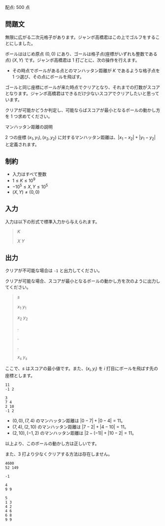 配点: $500$ 点

## 問題文

無限に広がる二次元格子があります。ジャンボ高橋君はこの上でゴルフをすることにしました。

ボールははじめ原点 $(0, 0)$ にあり、ゴールは格子点(座標がいずれも整数である点) $(X, Y)$ です。ジャンボ高橋君は $1$ 打ごとに、次の操作を行えます。

- その時点でボールがある点とのマンハッタン距離が $K$ であるような格子点を $1$ つ選び、その点にボールを飛ばす。

ゴールと同じ座標にボールが来た時点でクリアとなり、それまでの打数がスコアとなります。ジャンボ高橋君はできるだけ少ないスコアでクリアしたいと思っています。

クリアが可能かどうか判定し、可能ならばスコアが最小となるボールの動かし方を $1$ つ求めてください。

マンハッタン距離の説明

$2$ つの座標 $(x_1, y_1), (x_2, y_2)$ に対するマンハッタン距離は、$|x_1-x_2|+|y_1-y_2|$ と定義されます。

## 制約

- 入力はすべて整数
- $1 \leq K \leq 10^9$
- $-10^5 \leq X, Y \leq 10^5$
- $(X, Y) \neq (0, 0)$

## 入力

入力は以下の形式で標準入力から与えられます。

> $K$
> 
> $X$ $Y$

## 出力

クリアが不可能な場合は `-1` と出力してください。

クリアが可能な場合、スコアが最小となるボールの動かし方を次のように出力してください。

> $s$
> 
> $x_1$ $y_1$
> 
> $x_2$ $y_2$
> 
> $.$
> 
> $.$
> 
> $.$
> 
> $x_s$ $y_s$

ここで、$s$ はスコアの最小値です。また、$(x_i, y_i)$ を $i$ 打目にボールを飛ばす先の座標とします。

```input1
11
-1 2
```

```output1
3
7 4
2 10
-1 2
```

- $(0, 0), (7, 4)$ のマンハッタン距離は $|0-7|+|0-4|=11$。
- $(7, 4), (2, 10)$ のマンハッタン距離は $|7-2|+|4-10|=11$。
- $(2, 10), (-1, 2)$ のマンハッタン距離は $|2-(-1)|+|10-2|=11$。

以上より、このボールの動かし方は正しいです。

また、$3$ 打より少なくクリアする方法は存在しません。

```input2
4600
52 149
```

```output2
-1
```

```input3
4
9 9
```

```output3
5
1 3
4 2
4 6
6 8
9 9
```